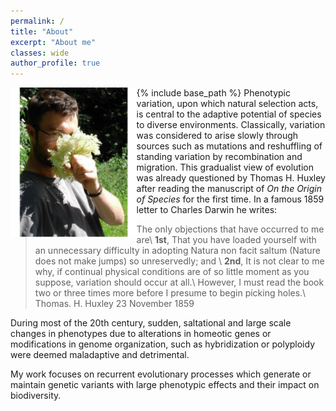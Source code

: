 ```yaml
---
permalink: /
title: "About"
excerpt: "About me"
classes: wide
author_profile: true
---
```


{% include base_path %}
<img src="../images/13680560_802390319860985_1834144343150480591_n.png" alt="me" style="width:40%;" align="left"/>
Phenotypic variation, upon which natural selection acts, is central to the adaptive potential of species to diverse environments. Classically, variation was considered to arise slowly through sources such as mutations and reshuffling of standing variation by recombination and migration. This gradualist view of evolution was already questioned by Thomas H. Huxley after reading the manuscript of *On the Origin of Species* for the first time. In a famous 1859 letter to Charles Darwin he writes:

> The only objections that have occurred to me are\\
**1st**, That you have loaded yourself with an unnecessary difficulty in adopting Natura non facit saltum (Nature does not make jumps) so unreservedly; and \\
**2nd**, It is not clear to me why, if continual physical conditions are of so little moment as you suppose, variation should occur at all.\\
However, I must read the book two or three times more before I presume to begin picking holes.\\
Thomas. H. Huxley 23 November 1859

During most of the 20th century, sudden, saltational and large scale changes in phenotypes due to alterations in homeotic genes or modifications in genome organization, such as hybridization or polyploidy were deemed maladaptive and detrimental.

My work focuses on recurrent evolutionary processes which generate or maintain genetic variants with large phenotypic effects and their impact on biodiversity.

